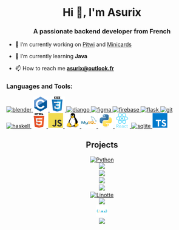 <h1 align="center">Hi 👋, I'm Asurix</h1>
<h3 align="center">A passionate backend developer from French</h3>

- 🔭 I’m currently working on [Pitwi](https://github.com/4surix/pitwi) and [Minicards](https://minicards.asurix.fr/)

- 🌱 I’m currently learning **Java**

- 📫 How to reach me **asurix@outlook.fr**

<h3 align="left">Languages and Tools:</h3>
<p align="left"> <a href="https://www.blender.org/" target="_blank" rel="noreferrer"> <img src="https://download.blender.org/branding/community/blender_community_badge_white.svg" alt="blender" width="40" height="40"/> </a> <a href="https://www.cprogramming.com/" target="_blank" rel="noreferrer"> <img src="https://raw.githubusercontent.com/devicons/devicon/master/icons/c/c-original.svg" alt="c" width="40" height="40"/> </a> <a href="https://www.w3schools.com/css/" target="_blank" rel="noreferrer"> <img src="https://raw.githubusercontent.com/devicons/devicon/master/icons/css3/css3-original-wordmark.svg" alt="css3" width="40" height="40"/> </a> <a href="https://www.djangoproject.com/" target="_blank" rel="noreferrer"> <img src="https://cdn.worldvectorlogo.com/logos/django.svg" alt="django" width="40" height="40"/> </a> <a href="https://www.figma.com/" target="_blank" rel="noreferrer"> <img src="https://www.vectorlogo.zone/logos/figma/figma-icon.svg" alt="figma" width="40" height="40"/> </a> <a href="https://firebase.google.com/" target="_blank" rel="noreferrer"> <img src="https://www.vectorlogo.zone/logos/firebase/firebase-icon.svg" alt="firebase" width="40" height="40"/> </a> <a href="https://palletsprojects.com/projects/quart" target="_blank" rel="noreferrer"> <img src="https://palletsprojects.com/static/content/projects/quart-logo.png" alt="flask" width="40" height="40"/> </a> <a href="https://git-scm.com/" target="_blank" rel="noreferrer"> <img src="https://www.vectorlogo.zone/logos/git-scm/git-scm-icon.svg" alt="git" width="40" height="40"/> </a> <a href="https://www.haskell.org/" target="_blank" rel="noreferrer"> <img src="https://upload.wikimedia.org/wikipedia/commons/1/1c/Haskell-Logo.svg" alt="haskell" width="40" height="40"/> </a> <a href="https://www.w3.org/html/" target="_blank" rel="noreferrer"> <img src="https://raw.githubusercontent.com/devicons/devicon/master/icons/html5/html5-original-wordmark.svg" alt="html5" width="40" height="40"/> </a> <a href="https://developer.mozilla.org/en-US/docs/Web/JavaScript" target="_blank" rel="noreferrer"> <img src="https://raw.githubusercontent.com/devicons/devicon/master/icons/javascript/javascript-original.svg" alt="javascript" width="40" height="40"/> </a> <a href="https://www.linux.org/" target="_blank" rel="noreferrer"> <img src="https://raw.githubusercontent.com/devicons/devicon/master/icons/linux/linux-original.svg" alt="linux" width="40" height="40"/> </a> <a href="https://www.mysql.com/" target="_blank" rel="noreferrer"> <img src="https://raw.githubusercontent.com/devicons/devicon/master/icons/mysql/mysql-original-wordmark.svg" alt="mysql" width="40" height="40"/> </a> <a href="https://www.python.org" target="_blank" rel="noreferrer"> <img src="https://raw.githubusercontent.com/devicons/devicon/master/icons/python/python-original.svg" alt="python" width="40" height="40"/> </a> <a href="https://reactjs.org/" target="_blank" rel="noreferrer"> <img src="https://raw.githubusercontent.com/devicons/devicon/master/icons/react/react-original-wordmark.svg" alt="react" width="40" height="40"/> </a> <a href="https://www.sqlite.org/" target="_blank" rel="noreferrer"> <img src="https://www.vectorlogo.zone/logos/sqlite/sqlite-icon.svg" alt="sqlite" width="40" height="40"/> </a> <a href="https://www.typescriptlang.org/" target="_blank" rel="noreferrer"> <img src="https://raw.githubusercontent.com/devicons/devicon/master/icons/typescript/typescript-original.svg" alt="typescript" width="40" height="40"/> </a> </p>

<h2 align="center">Projects</h2>

<p align="center">



   <a href="https://python.org">
      <img width=30 alt="Python" src="https://upload.wikimedia.org/wikipedia/commons/thumb/c/c3/Python-logo-notext.svg/2000px-Python-logo-notext.svg.png"/>
   </a>

   <br/>
   
   <a href="https://github.com/4surix/atomion">
      <img width=320 src="https://github-readme-stats.vercel.app/api/pin/?username=4surix&repo=atomion&theme=slateorange" />
   </a>

   <!--
   <a href="https://github.com/4surix/atomion">
      <img width=320 src="https://cdn.discordapp.com/attachments/557310650569850881/791714498788327425/unknown.png" />
   </a>
   -->

   <br/>

   <a href="https://github.com/4surix/cliagramme">
      <img width=320 src="https://github-readme-stats.vercel.app/api/pin/?username=4surix&repo=cliagramme&theme=slateorange" />
   </a>

   <!--
   <a href="https://github.com/4surix/cliagramme">
      <img width=320 src="https://cdn.discordapp.com/attachments/557310650569850881/790599138801614868/unknown.png" />
   </a>
   -->
   
   <br/>

   <a href="https://github.com/4surix/pitwi">
      <img width=320 src="https://github-readme-stats.vercel.app/api/pin/?username=4surix&repo=pitwi&theme=slateorange" />
   </a>

   <!--
   <a href="https://github.com/4surix/pitwi">
      <img width=320 src="https://cdn.discordapp.com/attachments/557310650569850881/809587483939438622/ezgif.com-gif-maker.gif" />
   </a>
   -->
   
   <br/>

   <a href="https://github.com/4surix/PortalCursor">
      <img width=320 src="https://github-readme-stats.vercel.app/api/pin/?username=4surix&repo=PortalCursor&theme=slateorange" />
   </a>

   <!--
   <a href="https://github.com/4surix/PortalCursor">
      <img width=320 src="https://cdn.discordapp.com/attachments/557310650569850881/809578695584251904/JOLwDSki5O.gif" />
   </a>
   -->
  
   <br/>
   
   <a href="http://langagelinotte.free.fr/wordpress/">
      <img width=30 alt="Linotte" src="http://langagelinotte.free.fr/images/logo22.png"/>
   </a>
   
   <br/>

   <a href="https://github.com/4surix/dictionnaire_linotte">
      <img width=320 src="https://github-readme-stats.vercel.app/api/pin/?username=4surix&repo=dictionnaire_linotte&theme=slateorange" />
   </a>

   <br/>

   <a href="https://github.com/ArkScript-lang/Ark">
      <img width=30 alt="ArkScript" src="https://raw.githubusercontent.com/ArkScript-lang/Ark/dev/.github/images/ArkTransparent-by-mazz.png"/>
   </a>

   <br/>

   <a href="https://github.com/4surix/arkscord">
      <img width=320 src="https://github-readme-stats.vercel.app/api/pin/?username=4surix&repo=arkscord&theme=slateorange" />
   </a>

   <br/>

</p>
